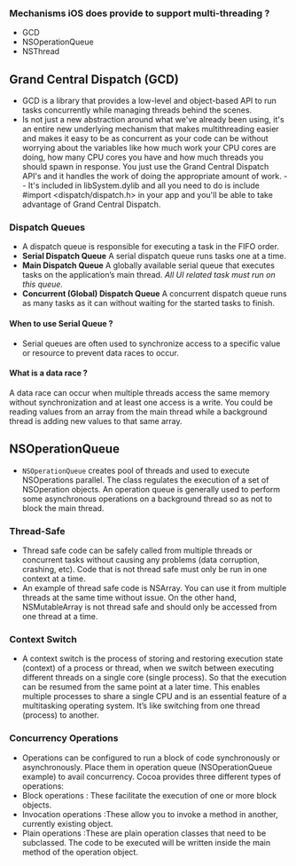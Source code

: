 ### Mechanisms iOS does provide to support multi-threading ?
* GCD
* NSOperationQueue
* NSThread

## Grand Central Dispatch (GCD)
- GCD is a library that provides a low-level and object-based API to run tasks concurrently while managing threads behind the scenes. 
- Is not just a new abstraction around what we've already been using, it's an entire new underlying mechanism that makes multithreading easier and makes it easy to be as concurrent as your code can be without worrying about the variables like how much work your CPU cores are doing, how many CPU cores you have and how much threads you should spawn in response. You just use the Grand Central Dispatch API's and it handles the work of doing the appropriate amount of work. - - It's included in libSystem.dylib and all you need to do is include #import <dispatch/dispatch.h> in your app and you'll be able to take advantage of Grand
Central Dispatch.

### Dispatch Queues
- A dispatch queue is responsible for executing a task in the FIFO order.
- **Serial Dispatch Queue** A serial dispatch queue runs tasks one at a time.
- **Main Dispatch Queue** A globally available serial queue that executes tasks on the application’s main thread. *All UI related task must run on this queue.*
- **Concurrent (Global) Dispatch Queue** A concurrent dispatch queue runs as many tasks as it can without waiting for the started tasks to finish.

#### When to use Serial Queue ?
- Serial queues are often used to synchronize access to a specific value or resource to prevent data races to occur.

#### What is a data race ?
A data race can occur when multiple threads access the same memory without synchronization and at least one access is a write. You could be reading values from an array from the main thread while a background thread is adding new values to that same array.

## NSOperationQueue
- `NSOperationQueue` creates pool of threads and used to execute NSOperations parallel. The class regulates the execution of a set of NSOperation objects. An operation queue is generally used to perform some asynchronous operations on a background thread so as not to block the main thread.

### Thread-Safe
- Thread safe code can be safely called from multiple threads or concurrent tasks without causing any problems (data corruption, crashing, etc). Code that is not thread safe must only be run in one context at a time.
- An example of thread safe code is NSArray. You can use it from multiple threads at the same time without issue. On the other hand, NSMutableArray is not thread safe and should only be accessed from one thread at a time.

### Context Switch
- A context switch is the process of storing and restoring execution state (context) of a process or thread, when we switch between executing different threads on a single core (single process). So that the execution can be resumed from the same point at a later time. This enables multiple processes to share a single CPU and is an essential feature of a multitasking operating system. It’s like switching from one thread (process) to another.

### Concurrency Operations
- Operations can be configured to run a block of code synchronously or asynchronously. Place them in operation queue (NSOperationQueue example) to avail concurrency.
Cocoa provides three different types of operations:
- Block operations : These facilitate the execution of one or more block objects.
- Invocation operations :These allow you to invoke a method in another, currently existing object.
- Plain operations :These are plain operation classes that need to be subclassed. The code to be executed will be written inside the main method of the operation object.
